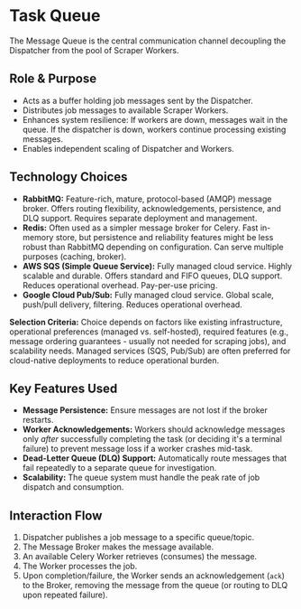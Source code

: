 # Task Queue

The Message Queue is the central communication channel decoupling the Dispatcher from the pool of Scraper Workers.

## Role & Purpose

*   Acts as a buffer holding job messages sent by the Dispatcher.
*   Distributes job messages to available Scraper Workers.
*   Enhances system resilience: If workers are down, messages wait in the queue. If the dispatcher is down, workers continue processing existing messages.
*   Enables independent scaling of Dispatcher and Workers.

## Technology Choices

*   **RabbitMQ:** Feature-rich, mature, protocol-based (AMQP) message broker. Offers routing flexibility, acknowledgements, persistence, and DLQ support. Requires separate deployment and management.
*   **Redis:** Often used as a simpler message broker for Celery. Fast in-memory store, but persistence and reliability features might be less robust than RabbitMQ depending on configuration. Can serve multiple purposes (caching, broker).
*   **AWS SQS (Simple Queue Service):** Fully managed cloud service. Highly scalable and durable. Offers standard and FIFO queues, DLQ support. Reduces operational overhead. Pay-per-use pricing.
*   **Google Cloud Pub/Sub:** Fully managed cloud service. Global scale, push/pull delivery, filtering. Reduces operational overhead.

**Selection Criteria:** Choice depends on factors like existing infrastructure, operational preferences (managed vs. self-hosted), required features (e.g., message ordering guarantees - usually not needed for scraping jobs), and scalability needs. Managed services (SQS, Pub/Sub) are often preferred for cloud-native deployments to reduce operational burden.

## Key Features Used

*   **Message Persistence:** Ensure messages are not lost if the broker restarts.
*   **Worker Acknowledgements:** Workers should acknowledge messages only *after* successfully completing the task (or deciding it's a terminal failure) to prevent message loss if a worker crashes mid-task.
*   **Dead-Letter Queue (DLQ) Support:** Automatically route messages that fail repeatedly to a separate queue for investigation.
*   **Scalability:** The queue system must handle the peak rate of job dispatch and consumption.

## Interaction Flow

1.  Dispatcher publishes a job message to a specific queue/topic.
2.  The Message Broker makes the message available.
3.  An available Celery Worker retrieves (consumes) the message.
4.  The Worker processes the job.
5.  Upon completion/failure, the Worker sends an acknowledgement (`ack`) to the Broker, removing the message from the queue (or routing to DLQ upon repeated failure).